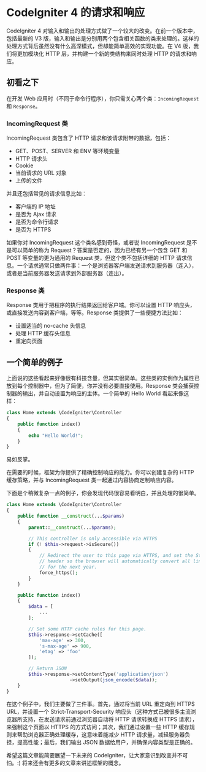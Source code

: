 # CodeIgniter 4 的请求和响应

CodeIgniter 4 对输入和输出的处理方式做了一个较大的改变。在前一个版本中，包括最新的 V3 版，输入和输出是分别用两个包含相关函数的类来处理的。这样的处理方式背后虽然没有什么高深模式，但却能简单高效的实现功能。在 V4 版，我们将更加模块化 HTTP 层，并构建一个新的类结构来同时处理 HTTP 的请求和响应。

## 初看之下

在开发 Web 应用时（不同于命令行程序），你只需关心两个类：`IncomingRequest` 和 `Response`。

### IncomingRequest 类

IncomingRequest 类包含了 HTTP 请求和该请求附带的数据，包括：

*  GET、POST、SERVER 和 ENV 等环境变量
*  HTTP 请求头
*  Cookie
*  当前请求的 URL 对象
*  上传的文件

并且还包括常见的请求信息比如：

*  客户端的 IP 地址
*  是否为 Ajax 请求
*  是否为命令行请求
*  是否为 HTTPS

如果你对 IncomingRequest 这个类名感到奇怪，或者说 IncomingRequest 是不是可以简单的称为 Request？答案是否定的，因为已经有另一个包含 GET 和 POST 等变量的更为通用的 Request 类，但这个类不包括详细的 HTTP 请求信息。一个请求通常只做两件事：一个是浏览器客户端发送请求到服务器（连入），或者是当前服务器发送请求到外部服务器（连出）。

### Response 类

Response 类用于把程序的执行结果返回给客户端。你可以设置 HTTP 响应头，或直接发送内容到客户端，等等。Response 类提供了一些便捷方法比如：

*  设置适当的 no-cache 头信息
*  处理 HTTP 缓存头信息
*  重定向页面

## 一个简单的例子

上面说的这些看起来好像很有科技含量，但其实很简单。这些类的实例作为属性已放到每个控制器中，但为了简便，你并没有必要直接使用。Response 类会捕获控制器的输出，并自动设置为响应的主体。一个简单的 Hello World 看起来像这样：

```php
class Home extends \CodeIgniter\Controller
{
    public function index()
    {
        echo "Hello World!";
    }
}
```

易如反掌。

在需要的时候，框架为你提供了精确控制响应的能力。你可以创建复杂的 HTTP 缓存策略，并与 IncomingRequest 类一起通过内容协商定制响应内容。

下面是个稍微复杂一点的例子，你会发现代码很容易看明白，并且处理的很简单。

```php
class Home extends \CodeIgniter\Controller
{
    public function __construct(...$params)
    {
        parent::__construct(...$params);

        // This controller is only accessible via HTTPS
        if (! $this->request->isSecure())
        {
            // Redirect the user to this page via HTTPS, and set the Strict-Transport-Security
            // header so the browser will automatically convert all links to this page to HTTPS
            // for the next year.
            force_https();
        }
    }

    public function index()
    {
        $data = [
            ...
        ];

        // Set some HTTP cache rules for this page.
        $this->response->setCache([
            'max-age' => 300,
            's-max-age' => 900,
            'etag' => 'foo'
        ]);

        // Return JSON
        $this->response->setContentType('application/json')
                       ->setOutput(json_encode($data));
    }
}
```

在这个例子中，我们主要做了三件事。首先，通过将当前 URL 重定向到 HTTPS URL，并设置一个 Strict-Transport-Security 响应头（这种方式已被很多主流浏览器所支持，在发送请求前通过浏览器自动将 HTTP 请求转换成 HTTPS 请求），来强制这个页面以 HTTPS 的方式访问；其次，我们通过设置一些 HTTP 缓存规则来帮助浏览器正确处理缓存，这意味着能减少 HTTP 请求量，减轻服务器负担，提高性能；最后，我们输出 JSON 数据给用户，并确保内容类型是正确的。

希望这篇文章能简要展望一下未来的 CodeIgniter，让大家意识到改变并不可怕。:) 将来还会有更多的文章来讲述框架的概念。
